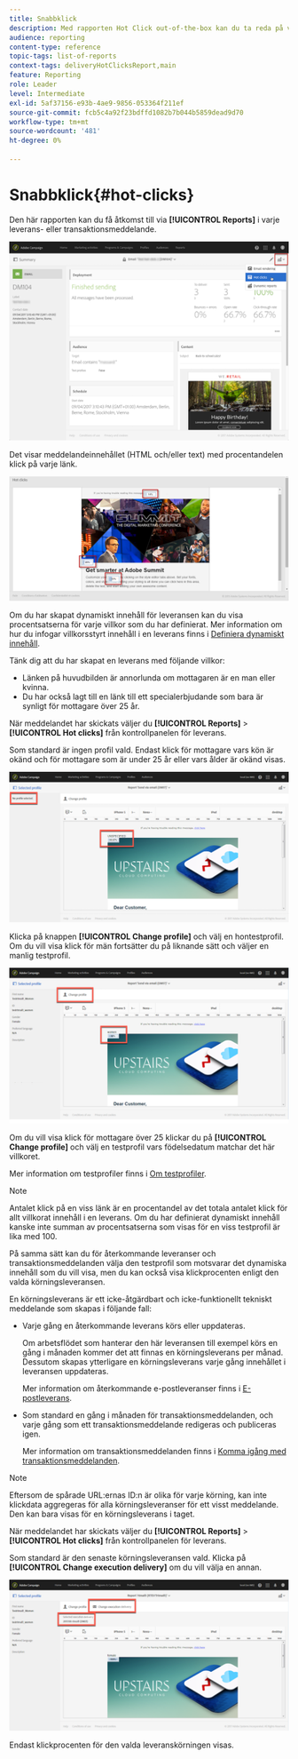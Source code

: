 ```yaml
---
title: Snabbklick
description: Med rapporten Hot Click out-of-the-box kan du ta reda på var kunden klickade på leveransen.
audience: reporting
content-type: reference
topic-tags: list-of-reports
context-tags: deliveryHotClicksReport,main
feature: Reporting
role: Leader
level: Intermediate
exl-id: 5af37156-e93b-4ae9-9856-053364f211ef
source-git-commit: fcb5c4a92f23bdffd1082b7b044b5859dead9d70
workflow-type: tm+mt
source-wordcount: '481'
ht-degree: 0%

---
```


# Snabbklick{#hot-clicks}

Den här rapporten kan du få åtkomst till via **[!UICONTROL Reports]** i varje leverans- eller transaktionsmeddelande.

![](assets/delivery_reports_hot-clicks_4.png)

Det visar meddelandeinnehållet (HTML och/eller text) med procentandelen klick på varje länk.

![](assets/delivery_reports_10.png)

Om du har skapat dynamiskt innehåll för leveransen kan du visa procentsatserna för varje villkor som du har definierat. Mer information om hur du infogar villkorsstyrt innehåll i en leverans finns i [Definiera dynamiskt innehåll](../../designing/using/personalization.md#defining-dynamic-content-in-an-email).

Tänk dig att du har skapat en leverans med följande villkor:

* Länken på huvudbilden är annorlunda om mottagaren är en man eller kvinna.
* Du har också lagt till en länk till ett specialerbjudande som bara är synligt för mottagare över 25 år.

När meddelandet har skickats väljer du **[!UICONTROL Reports]** > **[!UICONTROL Hot clicks]** från kontrollpanelen för leverans.

Som standard är ingen profil vald. Endast klick för mottagare vars kön är okänd och för mottagare som är under 25 år eller vars ålder är okänd visas.

![](assets/delivery_reports_hot-clicks_1.png)

Klicka på knappen **[!UICONTROL Change profile]** och välj en hontestprofil. Om du vill visa klick för män fortsätter du på liknande sätt och väljer en manlig testprofil.

![](assets/delivery_reports_hot-clicks_2.png)

Om du vill visa klick för mottagare över 25 klickar du på **[!UICONTROL Change profile]** och välj en testprofil vars födelsedatum matchar det här villkoret.

Mer information om testprofiler finns i [Om testprofiler](../../audiences/using/managing-test-profiles.md).

>[!NOTE]
>
>Antalet klick på en viss länk är en procentandel av det totala antalet klick för allt villkorat innehåll i en leverans. Om du har definierat dynamiskt innehåll kanske inte summan av procentsatserna som visas för en viss testprofil är lika med 100.

På samma sätt kan du för återkommande leveranser och transaktionsmeddelanden välja den testprofil som motsvarar det dynamiska innehåll som du vill visa, men du kan också visa klickprocenten enligt den valda körningsleveransen.

En körningsleverans är ett icke-åtgärdbart och icke-funktionellt tekniskt meddelande som skapas i följande fall:

* Varje gång en återkommande leverans körs eller uppdateras.

  Om arbetsflödet som hanterar den här leveransen till exempel körs en gång i månaden kommer det att finnas en körningsleverans per månad. Dessutom skapas ytterligare en körningsleverans varje gång innehållet i leveransen uppdateras.

  Mer information om återkommande e-postleveranser finns i [E-postleverans](../../automating/using/email-delivery.md).

* Som standard en gång i månaden för transaktionsmeddelanden, och varje gång som ett transaktionsmeddelande redigeras och publiceras igen.

  Mer information om transaktionsmeddelanden finns i [Komma igång med transaktionsmeddelanden](../../channels/using/getting-started-with-transactional-msg.md).

>[!NOTE]
>
>Eftersom de spårade URL:ernas ID:n är olika för varje körning, kan inte klickdata aggregeras för alla körningsleveranser för ett visst meddelande. Den kan bara visas för en körningsleverans i taget.

När meddelandet har skickats väljer du **[!UICONTROL Reports]** > **[!UICONTROL Hot clicks]** från kontrollpanelen för leverans.

Som standard är den senaste körningsleveransen vald. Klicka på **[!UICONTROL Change execution delivery]** om du vill välja en annan.

![](assets/delivery_reports_hot-clicks_3.png)

Endast klickprocenten för den valda leveranskörningen visas.
